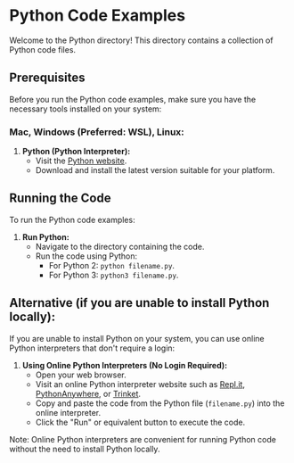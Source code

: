 # Python Code Examples

Welcome to the Python directory! This directory contains a collection of Python code files.

## Prerequisites

Before you run the Python code examples, make sure you have the necessary tools installed on your system:

### **Mac, Windows (Preferred: WSL), Linux:**

1. **Python (Python Interpreter):**
   - Visit the [Python website](https://www.python.org/).
   - Download and install the latest version suitable for your platform.

## Running the Code

To run the Python code examples:

1. **Run Python:**
   - Navigate to the directory containing the code.
   - Run the code using Python: 
     - For Python 2: `python filename.py`.
     - For Python 3: `python3 filename.py`.

## Alternative (if you are unable to install Python locally):

If you are unable to install Python on your system, you can use online Python interpreters that don't require a login:

1. **Using Online Python Interpreters (No Login Required):**
   - Open your web browser.
   - Visit an online Python interpreter website such as [Repl.it](https://replit.com/languages/python3), [PythonAnywhere](https://www.pythonanywhere.com/), or [Trinket](https://trinket.io/python3).
   - Copy and paste the code from the Python file (`filename.py`) into the online interpreter.
   - Click the "Run" or equivalent button to execute the code.

Note: Online Python interpreters are convenient for running Python code without the need to install Python locally.
